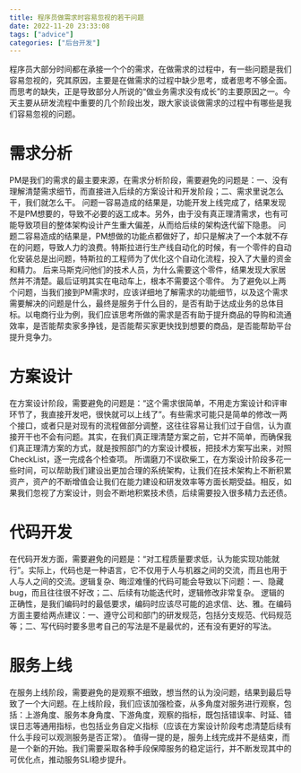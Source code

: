 ```yaml
---
title: 程序员做需求时容易忽视的若干问题
date: 2022-11-20 23:33:08
tags: ["advice"]
categories: ["后台开发"]
---
```


程序员大部分时间都在承接一个个的需求，在做需求的过程中，有一些问题是我们容易忽视的，究其原因，主要是在做需求的过程中缺少思考，或者思考不够全面。而思考的缺失，正是导致部分人所说的“做业务需求没有成长”的主要原因之一。今天主要从研发流程中重要的几个阶段出发，跟大家谈谈做需求的过程中有哪些是我们容易忽视的问题。

# 需求分析
PM是我们的需求的最主要来源，在需求分析阶段，需要避免的问题是：一、没有理解清楚需求细节，而直接进入后续的方案设计和开发阶段；二、需求里说怎么干，我们就怎么干。
问题一容易造成的结果是，功能开发上线完成了，结果发现不是PM想要的，导致不必要的返工成本。另外，由于没有真正理清需求，也有可能导致项目的整体架构设计产生重大偏差，从而给后续的架构迭代留下隐患。
问题二容易造成的结果是，PM想做的功能点都做好了，却只是解决了一个本就不存在的问题，导致人力的浪费。特斯拉进行生产线自动化的时候，有一个零件的自动化安装总是出问题，特斯拉的工程师为了优化这个自动化流程，投入了大量的资金和精力。 后来马斯克问他们的技术人员，为什么需要这个零件，结果发现大家居然并不清楚。最后证明其实在电动车上，根本不需要这个零件。
为了避免以上两个问题，当我们接到PM需求时，应该详细地了解需求的功能细节，以及这个需求需要解决的问题是什么，最终是服务于什么目的，是否有助于达成业务的总体目标。以电商行业为例，我们应该思考所做的需求是否有助于提升商品的导购和流通效率，是否能帮卖家多挣钱，是否能帮买家更快找到想要的商品，是否能帮助平台提升竞争力。
<!-- more -->

# 方案设计
在方案设计阶段，需要避免的问题是：“这个需求很简单，不用走方案设计和评审环节了，我直接开发吧，很快就可以上线了”。有些需求可能只是简单的修改一两个接口，或者只是对现有的流程做部分调整，这往往容易让我们过于自信，认为直接开干也不会有问题。其实，在我们真正理清楚方案之前，它并不简单，而确保我们真正理清方案的方式，就是按照部门的方案设计模板，把技术方案写出来，对照CheckList，逐一完成各个检查项。
所谓磨刀不误砍柴工，在方案设计阶段多花一些时间，可以帮助我们建设出更加合理的系统架构，让我们在技术架构上不断积累资产，资产的不断增值会让我们在能力建设和研发效率等方面长期受益。相反，如果我们忽视了方案设计，则会不断地积累技术债，后续需要投入很多精力去还债。

# 代码开发
在代码开发方面，需要避免的问题是：“对工程质量要求低，认为能实现功能就行”。实际上，代码也是一种语言，它不仅用于人与机器之间的交流，而且也用于人与人之间的交流。逻辑复杂、晦涩难懂的代码可能会导致以下问题：一、隐藏bug，而且往往很不好改；二、后续有功能迭代时，逻辑修改非常复杂。
逻辑的正确性，是我们编码时的最低要求，编码时应该尽可能的追求信、达、雅。在编码方面主要给两点建议：一、遵守公司和部门的研发规范，包括分支规范、代码规范等；二、写代码时要多思考自己的写法是不是最优的，还有没有更好的写法。

# 服务上线
在服务上线阶段，需要避免的是观察不细致，想当然的认为没问题，结果到最后导致了一个大问题。在上线阶段，我们应该加强检查，从多角度对服务进行观察，包括：上游角度、服务本身角度、下游角度，观察的指标，既包括错误率、时延、错误日志等通用指标，也包括业务自定义指标（应该在方案设计阶段考虑清楚后续有什么手段可以观测服务是否正常）。
值得一提的是，服务上线完成并不是结束，而是一个新的开始。我们需要采取各种手段保障服务的稳定运行，并不断发现其中的可优化点，推动服务SLI稳步提升。
